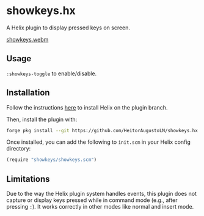 # showkeys.hx

A Helix plugin to display pressed keys on screen.

[showkeys.webm](https://github.com/user-attachments/assets/cc3a36ae-ff62-48ab-ad9b-64e7858c3256)

## Usage

`:showkeys-toggle` to enable/disable.

## Installation

Follow the instructions [here](https://github.com/mattwparas/helix/blob/steel-event-system/STEEL.md) to install Helix on the plugin branch.

Then, install the plugin with:

```sh
forge pkg install --git https://github.com/HeitorAugustoLN/showkeys.hx.git
```

Once installed, you can add the following to `init.scm` in your Helix config directory:

```scheme
(require "showkeys/showkeys.scm")
```

## Limitations

Due to the way the Helix plugin system handles events, this plugin does not capture or display keys pressed while in command mode (e.g., after pressing `:`). It works correctly in other modes like normal and insert mode.
